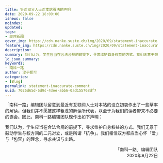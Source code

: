 ```yaml
---
title: 针对部分人士对本站看法的声明
date: 2020-09-22 18:00:00
isnews: false
noindex:
updated:
tags:
- 即时新闻
cover_img: https://cdn.nanke.suste.ch/img/2020/09/statement-inaccurate-comment-banner.png
feature_img: https://cdn.nanke.suste.ch/img/2020/09/statement-inaccurate-comment-banner.png
description:
summary: 我们认为，学生应当在合法合规的前提下，寻求维护自身权益的方式。我们无意于鼓动学生与校方间的二元对立，或是所谓「抗争」。我们相信双方都应当心怀「爱」与「包容」的理念，寻求共识与出路。
ld_json_summary:
keywords:
- 南科一路
author: 淳于妮可
categories:
- [Blog]
permalink: statement-inaccurate-comment
uuid: 7025d65d-6d9d-4dee-abb6-0ad155768df7
---
```


「南科一路」编辑团队留意到最近有互联网人士对本站的设立初衷作出了一些草率的解读，但我们并不愿被这样粗浅的解读所代表，以至于为我们的读者带来不必要的误会。因此，南科一路编辑团队现作出如下声明：

我们认为，学生应当在合法合规的前提下，寻求维护自身权益的方式。我们无意于鼓动学生与校方间的二元对立，或是所谓「抗争」。我们相信双方都应当心怀「爱」与「包容」的理念，寻求共识与出路。

<p style="text-align:right;">
「南科一路」编辑团队<br>
2020年9月22日
</p>
